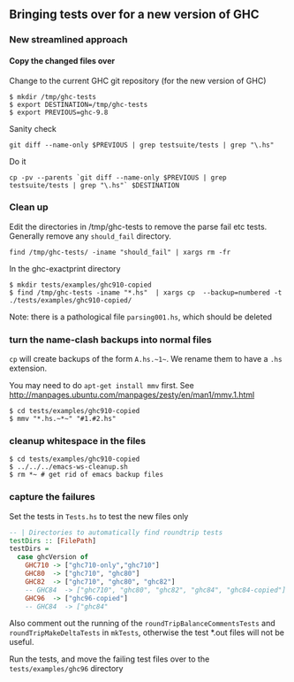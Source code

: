## Bringing tests over for a new version of GHC

### New streamlined approach

#### Copy the changed files over

Change to the current GHC git repository (for the new version of GHC)

    $ mkdir /tmp/ghc-tests
    $ export DESTINATION=/tmp/ghc-tests
    $ export PREVIOUS=ghc-9.8

Sanity check

    git diff --name-only $PREVIOUS | grep testsuite/tests | grep "\.hs"

Do it

    cp -pv --parents `git diff --name-only $PREVIOUS | grep testsuite/tests | grep "\.hs"` $DESTINATION

### Clean up

Edit the directories in /tmp/ghc-tests to remove the parse fail etc
tests. Generally remove any `should_fail` directory.

    find /tmp/ghc-tests/ -iname "should_fail" | xargs rm -fr

In the ghc-exactprint directory

    $ mkdir tests/examples/ghc910-copied
    $ find /tmp/ghc-tests -iname "*.hs"  | xargs cp  --backup=numbered -t ./tests/examples/ghc910-copied/

Note: there is a pathological file `parsing001.hs`, which should be deleted

### turn the name-clash backups into normal files

`cp` will create backups of the form `A.hs.~1~`. We rename them to have a `.hs`
extension.

You may need to do `apt-get install mmv` first.
See http://manpages.ubuntu.com/manpages/zesty/en/man1/mmv.1.html

    $ cd tests/examples/ghc910-copied
    $ mmv "*.hs.~*~" "#1.#2.hs"

### cleanup whitespace in the files

    $ cd tests/examples/ghc910-copied
    $ ../../../emacs-ws-cleanup.sh
    $ rm *~ # get rid of emacs backup files


### capture the failures

Set the tests in `Tests.hs` to test the new files only

```haskell
-- | Directories to automatically find roundtrip tests
testDirs :: [FilePath]
testDirs =
  case ghcVersion of
    GHC710 -> ["ghc710-only","ghc710"]
    GHC80  -> ["ghc710", "ghc80"]
    GHC82  -> ["ghc710", "ghc80", "ghc82"]
    -- GHC84  -> ["ghc710", "ghc80", "ghc82", "ghc84", "ghc84-copied"]
    GHC96  -> ["ghc96-copied"]
    -- GHC84  -> ["ghc84"
```

Also comment out the running of the `roundTripBalanceCommentsTests` and
`roundTripMakeDeltaTests` in `mkTests`, otherwise the test *.out files
will not be useful.

Run the tests, and move the failing test files over to the
`tests/examples/ghc96` directory
